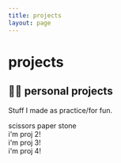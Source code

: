 ```yaml
---
title: projects
layout: page
---
```


<h1>projects</h1>

<h2>👩‍💻 personal projects</h2>
<p>Stuff I made as practice/for fun.</p>
<div id="projects">
<div class="proj" proj-emoji="🗿" onclick="window.open('http://h-xuan.github.io/scissors-paper-stone');" style="cursor: pointer;">scissors paper stone</div>
<div class="proj">i'm proj 2!</div>
<div class="proj">i'm proj 3!</div>
<div class="proj">i'm proj 4!</div>
</div>

